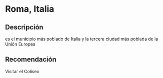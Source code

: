 # Roma, Italia

## Descripción
es el municipio más poblado de Italia y la tercera ciudad más poblada de la Unión Europea

## Recomendación
Visitar el Coliseo